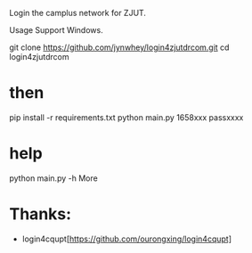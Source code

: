 Login the camplus network for ZJUT.

Usage
Support Windows.

git clone https://github.com/jynwhey/login4zjutdrcom.git
cd login4zjutdrcom
# then
pip install -r requirements.txt
python main.py 1658xxx passxxxx
# help
python main.py -h
More

# Thanks:
- login4cqupt[https://github.com/ourongxing/login4cqupt]
